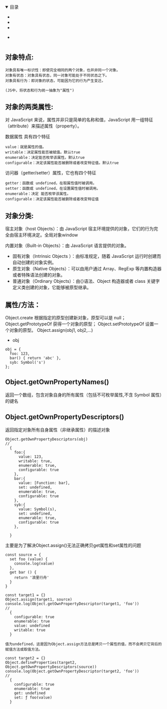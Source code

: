 <details open>
  <summary>
    目录
  </summary>

* <a href="#"></a>
* <a href="#"></a>
* <a href="#"></a>

</details>

* <a href="#"></a>
#  <a name=""></a>


## 对象特点:
>
    
    对象具有唯一标识性：即使完全相同的两个对象，也并非同一个对象。
    对象有状态：对象具有状态，同一对象可能处于不同状态之下。
    对象具有行为：即对象的状态，可能因为它的行为产生变迁。

    (JS中，将状态和行为统一抽象为"属性")


## 对象的两类属性:

对 JavaScript 来说，属性并非只是简单的名称和值，JavaScript 用一组特征（attribute）来描述属性（property）。

数据属性 具有四个特征
>
    value：就是属性的值。
    writable：决定属性能否被赋值。默认true
    enumerable：决定能否枚举该属性。默认true
    configurable：决定该属性能否被删除或者改变特征值。默认true
    

访问器（getter/setter）属性，它也有四个特征
>

    getter：函数或 undefined，在取属性值时被调用。
    setter：函数或 undefined，在设置属性值时被调用。
    enumerable：决定 能否枚举该属性。
    configurable：决定该属性能否被删除或者改变特征值

## 对象分类:
>
宿主对象（host Objects）：由 JavaScript 宿主环境提供的对象，它们的行为完全由宿主环境决定。全局对象window

内置对象（Built-in Objects）：由 JavaScript 语言提供的对象。

  * 固有对象（Intrinsic Objects ）：由标准规定，随着 JavaScript 运行时创建而自动创建的对象实例。
  * 原生对象（Native Objects）：可以由用户通过 Array、RegExp 等内置构造器或者特殊语法创建的对象。
  * 普通对象（Ordinary Objects）：由{}语法、Object 构造器或者 class 关键字定义类创建的对象，它能够被原型继承。


## 属性/方法：

Object.create 根据指定的原型创建新对象，原型可以是 null；
Object.getPrototypeOf 获得一个对象的原型；
Object.setPrototypeOf 设置一个对象的原型。
Object.assign(obj1, obj2,...)

*  obj
>
    obj = {
      foo: 123,
      bar() { return 'abc' },
      syb: Symbol('s')
    };

## <a name="Object.getOwnPropertyNames()">Object.getOwnPropertyNames()</a>
返回一个数组，包含对象自身的所有属性（包括不可枚举属性,不含 Symbol 属性）的键名

## <a name="Object.getOwnPropertyDescriptors()">Object.getOwnPropertyDescriptors()</a>
返回指定对象所有自身属性（非继承属性）的描述对象
>

    Object.getOwnPropertyDescriptors(obj)
    //
      { 
        foo:{ 
          value: 123,
          writable: true,
          enumerable: true,
          configurable: true 
        },
        bar:{ 
          value: [Function: bar],
          set: undefined,
          enumerable: true,
          configurable: true 
        },
        syb:{ 
          value: Symbol(s),
          set: undefined,
          enumerable: true,
          configurable: true 
        },
        
      }

主要是为了解决Object.assign()无法正确拷贝get属性和set属性的问题
>

    const source = {
      set foo (value) {
        console.log(value)
      },
      get bar () {
        return '浪里行舟'
      }
    }

    const target1 = {}
    Object.assign(target1, source)
    console.log(Object.getOwnPropertyDescriptor(target1, 'foo'))
    //
      {
        configurable: true
        enumerable: true
        value: undefined
        writable: true
      }

    值为undefined，这是因为Object.assign方法总是拷贝一个属性的值，而不会拷贝它背后的赋值方法或取值方法。

    const target2 = {}
    Object.defineProperties(target2, Object.getOwnPropertyDescriptors(source))
    console.log(Object.getOwnPropertyDescriptor(target2, 'foo'))
    //
      {
        configurable: true
        enumerable: true
        get: undefined
        set: ƒ foo(value)
      }
      
